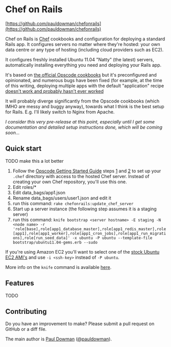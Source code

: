 Chef on Rails
=============

[https://github.com/pauldowman/chefonrails](https://github.com/pauldowman/chefonrails)

Chef on Rails is [Chef](http://www.opscode.com/chef/) cookbooks and
configuration for deploying a standard Rails app. It configures servers no
matter where they're hosted: your own data centre or any type of hosting
(including cloud providers such as EC2).

It configures freshly installed Ubuntu 11.04 "Natty" (the latest) servers,
automatically installing everything you need and deploying your Rails app.

It's based on [the official Opscode
cookbooks](https://github.com/opscode/cookbooks) but it's preconfigured and
opinionated, and numerous bugs have been fixed (for example, at the time of
this writing, deploying multiple apps with the default "application" recipe
[doesn't work and probably hasn't ever
worked](http://tickets.opscode.com/browse/CHEF-1406)

It will probably diverge significantly from the Opscode cookbooks (which IMHO
are messy and buggy anyway), towards what I think is the best setup for Rails.
E.g.  I'll likely switch to Nginx from Apache.

_I consider this very pre-release at this point, especially until I get some
documentation and detailed setup instructions done, which will be coming
soon..._


Quick start
-----------

TODO make this a lot better

1. Follow the [Opscode Getting Started Guide](http://help.opscode.com/kb/start) steps [1](http://help.opscode.com/kb/start/1-system-requirements-dependencies) and [2](http://help.opscode.com/kb/start/2-setting-up-your-user-environment) to set up your `.chef` directory with access to the hosted Chef server. Instead of creating your own Chef repository, you'll use this one.
1. Edit roles/*
1. Edit data_bags/app1.json
1. Rename data_bags/users/user1.json and edit it
1. run this command: `rake chefonrails:update_chef_server`
1. Start up a server instance (the following step assumes it is a staging server)
1. run this command: `knife bootstrap <server hostname> -E staging -N <node name> -r 'role[base],role[app1_database_master],role[app1_redis_master],role[app1],role[app1_worker],role[app1_cron_jobs],role[app1_run_migrations],role[run_seed_data]' -x ubuntu -P ubuntu --template-file bootstrap/ubuntu11.04-gems.erb --sudo`

If you're using Amazon EC2 you'll want to select one of the [stock Ubuntu EC2
AMI's](http://uec-images.ubuntu.com/releases/11.04/release/) and use `-i <ssh-key>` instead of `-P ubuntu`.

More info on the `knife` command is available [here](http://help.opscode.com/kb/knife/knife-bootstrap).


Features
--------

TODO


Contributing
------------

Do you have an improvement to make? Please submit a pull request on GitHub or a
diff file.

The main author is [Paul Dowman](http://pauldowman.com/about) ([@pauldowman](http://twitter.com/pauldowman)).


